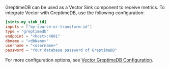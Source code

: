 
GreptimeDB can be used as a Vector Sink component to receive metrics. To integrate Vector with GreptimeDB, use the following configuration:

```toml
[sinks.my_sink_id]
inputs = ["my-source-or-transform-id"]
type = "greptimedb"
endpoint = "<host>:4001"
dbname = "<dbName>"
username = "<username>"
password = "Your database password of GreptimeDB"
```

For more configuration options, see [Vector GreptimeDB Configuration](https://vector.dev/docs/reference/sinks/greptimedb/).
